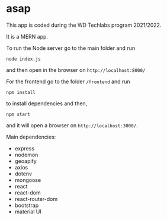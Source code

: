 # asap
This app is coded during the WD Techlabs program 2021/2022.

It is a MERN app.


To run the Node server go to the main folder and run

`node index.js`

and then open in the browser on `http://localhost:8000/`

For the frontend go to the folder `/frontend` and run

`npm install`

to install dependencies and then,

`npm start`

and it will open a browser on `http://localhost:3000/`.

Main dependencies:
- express
- nodemon
- geoapify
- axios
- dotenv
- mongoose
- react
- react-dom
- react-router-dom
- bootstrap
- material UI
